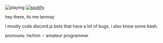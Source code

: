 ![playing](https://api.statusbadges.me/badge/playing/869416417752121415) [![spotify](https://api.statusbadges.me/badge/spotify/869416417752121415)](https://api.statusbadges.me/openspotify/869416417752121415)

hey there, its me tanmay

i mostly code discord.js bots that have a lot of bugs. i also know some bash.

pronouns: he/him ♂
amateur programmer
